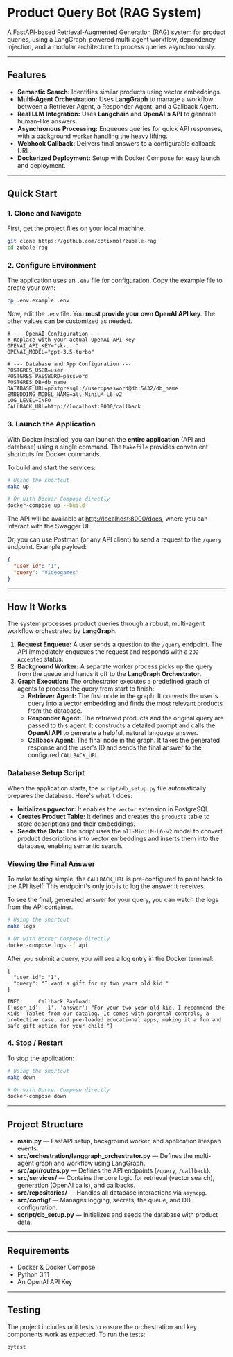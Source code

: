 # Product Query Bot (RAG System)

A FastAPI-based Retrieval-Augmented Generation (RAG) system for product queries, using a LangGraph-powered multi-agent workflow, dependency injection, and a modular architecture to process queries asynchronously.

-----

## Features

  - **Semantic Search:** Identifies similar products using vector embeddings.
  - **Multi-Agent Orchestration:** Uses **LangGraph** to manage a workflow between a Retriever Agent, a Responder Agent, and a Callback Agent.
  - **Real LLM Integration:** Uses **Langchain** and **OpenAI's API** to generate human-like answers.
  - **Asynchronous Processing:** Enqueues queries for quick API responses, with a background worker handling the heavy lifting.
  - **Webhook Callback:** Delivers final answers to a configurable callback URL.
  - **Dockerized Deployment:** Setup with Docker Compose for easy launch and deployment.

-----

## Quick Start

### 1\. Clone and Navigate

First, get the project files on your local machine.

```sh
git clone https://github.com/cotixmol/zubale-rag
cd zubale-rag
```

### 2\. Configure Environment

The application uses an `.env` file for configuration. Copy the example file to create your own:

```sh
cp .env.example .env
```

Now, edit the `.env` file. You **must provide your own OpenAI API key**. The other values can be customized as needed.

```
# --- OpenAI Configuration ---
# Replace with your actual OpenAI API key
OPENAI_API_KEY="sk-..."
OPENAI_MODEL="gpt-3.5-turbo"

# --- Database and App Configuration ---
POSTGRES_USER=user
POSTGRES_PASSWORD=password
POSTGRES_DB=db_name
DATABASE_URL=postgresql://user:password@db:5432/db_name
EMBEDDING_MODEL_NAME=all-MiniLM-L6-v2
LOG_LEVEL=INFO
CALLBACK_URL=http://localhost:8000/callback
```

### 3\. Launch the Application

With Docker installed, you can launch the **entire application** (API and database) using a single command.
The `Makefile` provides convenient shortcuts for Docker commands.

To build and start the services:

```sh
# Using the shortcut
make up

# Or with Docker Compose directly
docker-compose up --build
```

The API will be available at [http://localhost:8000/docs](http://localhost:8000/docs), where you can interact with the Swagger UI.

Or, you can use Postman (or any API client) to send a request to the `/query` endpoint. Example payload:

```json
{
  "user_id": "1",
  "query": "Videogames"
}
```

-----

## How It Works

The system processes product queries through a robust, multi-agent workflow orchestrated by **LangGraph**.

1.  **Request Enqueue:** A user sends a question to the `/query` endpoint. The API immediately enqueues the request and responds with a `202 Accepted` status.
2.  **Background Worker:** A separate worker process picks up the query from the queue and hands it off to the **LangGraph Orchestrator**.
3.  **Graph Execution:** The orchestrator executes a predefined graph of agents to process the query from start to finish:
      * **Retriever Agent:** The first node in the graph. It converts the user's query into a vector embedding and finds the most relevant products from the database.
      * **Responder Agent:** The retrieved products and the original query are passed to this agent. It constructs a detailed prompt and calls the **OpenAI API** to generate a helpful, natural language answer.
      * **Callback Agent:** The final node in the graph. It takes the generated response and the user's ID and sends the final answer to the configured `CALLBACK_URL`.

### Database Setup Script

When the application starts, the `script/db_setup.py` file automatically prepares the database. Here's what it does:

  - **Initializes pgvector:** It enables the `vector` extension in PostgreSQL.
  - **Creates Product Table:** It defines and creates the `products` table to store descriptions and their embeddings.
  - **Seeds the Data:** The script uses the `all-MiniLM-L6-v2` model to convert product descriptions into vector embeddings and inserts them into the database, enabling semantic search.

### Viewing the Final Answer

To make testing simple, the `CALLBACK_URL` is pre-configured to point back to the API itself. This endpoint's only job is to log the answer it receives.

To see the final, generated answer for your query, you can watch the logs from the API container.

```sh
# Using the shortcut
make logs

# Or with Docker Compose directly
docker-compose logs -f api
```

After you submit a query, you will see a log entry in the Docker terminal:

```
{
  "user_id": "1",
  "query": "I want a gift for my two years old kid."
}
```
```
INFO:     Callback Payload:
{'user_id': '1', 'answer': "For your two-year-old kid, I recommend the Kids' Tablet from our catalog. It comes with parental controls, a protective case, and pre-loaded educational apps, making it a fun and safe gift option for your child."}
```

### 4\. Stop / Restart

To stop the application:

```sh
# Using the shortcut
make down

# Or with Docker Compose directly
docker-compose down
```

-----

## Project Structure

  - **main.py** — FastAPI setup, background worker, and application lifespan events.
  - **src/orchestration/langgraph_orchestrator.py** — Defines the multi-agent graph and workflow using LangGraph.
  - **src/api/routes.py** — Defines the API endpoints (`/query`, `/callback`).
  - **src/services/** — Contains the core logic for retrieval (vector search), generation (OpenAI calls), and callbacks.
  - **src/repositories/** — Handles all database interactions via `asyncpg`.
  - **src/config/** — Manages logging, secrets, the queue, and DB configuration.
  - **script/db\_setup.py** — Initializes and seeds the database with product data.

-----

## Requirements
  - Docker & Docker Compose
  - Python 3.11
  - An OpenAI API Key

-----

## Testing

The project includes unit tests to ensure the orchestration and key components work as expected. To run the tests:

```sh
pytest
```